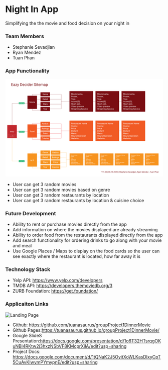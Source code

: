 # Night In App 

Simplifying the the movie and food decision on your night in

### Team Members

- Stephanie Sevadjian 
- Ryan Mendez
- Tuan Phan

### App Functionality 

![Site Map](docs/assets/groupProject_01_sitemap_V1_SS_RM_TP.png)

- User can get 3 random movies
- User can get 3 random movies based on genre 
- User can get 3 random restaurants by location
- User can get 3 random restaurants by location & cuisine choice

### Future Development

- Ability to rent or purchase movies directly from the app
- Add information on where the movies displayed are already streaming
- Ability to order food from the restaurants displayed directly from the app
- Add search functionality for ordering drinks to go along with your movie and meal
- Use Google Places / Maps to display on the food cards so the user can see exactly where the restaurant is located, how far away it is

### Technology Stack

- Yelp API: https://www.yelp.com/developers
- TMDB API: https://developers.themoviedb.org/3
- ZURB Foundation: https://get.foundation/ 


### Applicaiton Links

![Landing Page](docs/assets/NIght_in_web_app.png)

- Github: https://github.com/tuanasaurus/groupProject1DinnerMovie
- Github Pages:https://tuanasaurus.github.io/groupProject1DinnerMovie/ 
- Google SlideS Presentation:https://docs.google.com/presentation/d/1o6T32HTsrqgOKuNBl4RKtw2j3hxzNSbVF8KMcprXilA/edit?usp=sharing
- Project Docs: https://docs.google.com/document/d/1tQNaK2J5OyitXoWLKasDIxyCpT5CuAvKIwymPYmypnE/edit?usp=sharing
